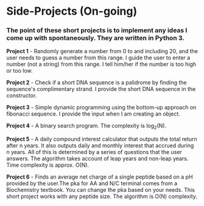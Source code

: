 # Side-Projects (On-going)
### The point of these short projects is to implement any ideas I come up with spontaneously. They are written in Python 3. 

**Project 1** - Randomly generate a number from 0 to and including 20, and the user needs to guess a number from this range. I guide the user to enter a number (not a string) from this range. I tell him/her if the number is too high or too low. 

**Project 2** - Check if a short DNA sequence is a palidrome by finding the sequence's complimentary strand. I provide the short DNA sequence in the constructor.

**Project 3** - Simple dynamic programming using the bottom-up approach on fibonacci sequence. I provide the input when I am creating an object.  

**Project 4** - A binary search program. The complexity is log<sub>2</sub>(N). 

**Project 5** - A daily compound interest calculator that outputs the total return after n years. It also outputs daily and monthly interest that accrued during n years. All of this is determined by a series of questions that the user answers. The algorithm takes account of leap years and non-leap years. Time complexity is approx. O(N).

**Project 6** - Finds an average net charge of a single peptide based on a pH provided by the user.The pka for AA and N/C terminal comes from a Biochemistry textbook. You can change the pka based on your needs. This short project works with any peptide size. The algorithm is O(N) complexity.
